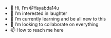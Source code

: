 - 👋 Hi, I’m @Yayabda14u
- 👀 I’m interested in laughter
- 🌱 I’m currently learning and be all new to this
- 💞️ I’m looking to collaborate on everything
- 📫 How to reach me here

<!---
Yayabda14u/Yayabda14u is a ✨ special ✨ repository because its `README.md` (this file) appears on your GitHub profile.
You can click the Preview link to take a look at your changes.
--->
